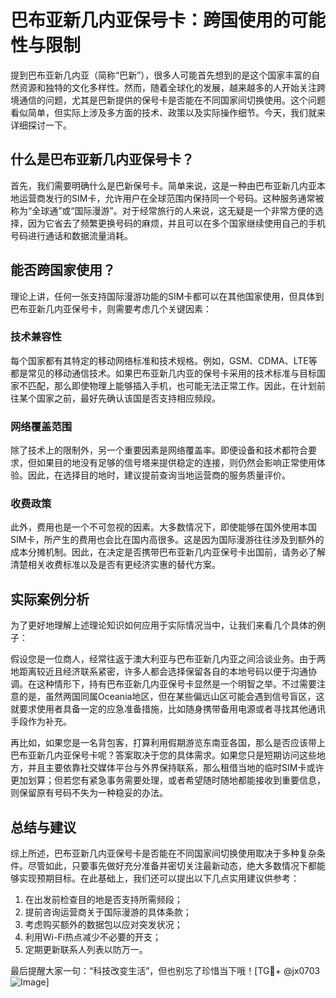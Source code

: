 # 巴布亚新几内亚保号卡：跨国使用的可能性与限制

提到巴布亚新几内亚（简称“巴新”），很多人可能首先想到的是这个国家丰富的自然资源和独特的文化多样性。然而，随着全球化的发展，越来越多的人开始关注跨境通信的问题，尤其是巴新提供的保号卡是否能在不同国家间切换使用。这个问题看似简单，但实际上涉及多方面的技术、政策以及实际操作细节。今天，我们就来详细探讨一下。

## 什么是巴布亚新几内亚保号卡？

首先，我们需要明确什么是巴新保号卡。简单来说，这是一种由巴布亚新几内亚本地运营商发行的SIM卡，允许用户在全球范围内保持同一个号码。这种服务通常被称为“全球通”或“国际漫游”。对于经常旅行的人来说，这无疑是一个非常方便的选择，因为它省去了频繁更换号码的麻烦，并且可以在多个国家继续使用自己的手机号码进行通话和数据流量消耗。

## 能否跨国家使用？

理论上讲，任何一张支持国际漫游功能的SIM卡都可以在其他国家使用，但具体到巴布亚新几内亚保号卡，则需要考虑几个关键因素：

### 技术兼容性

每个国家都有其特定的移动网络标准和技术规格。例如，GSM、CDMA、LTE等都是常见的移动通信技术。如果巴布亚新几内亚的保号卡采用的技术标准与目标国家不匹配，那么即使物理上能够插入手机，也可能无法正常工作。因此，在计划前往某个国家之前，最好先确认该国是否支持相应频段。

### 网络覆盖范围

除了技术上的限制外，另一个重要因素是网络覆盖率。即便设备和技术都符合要求，但如果目的地没有足够的信号塔来提供稳定的连接，则仍然会影响正常使用体验。因此，在选择目的地时，建议提前查询当地运营商的服务质量评价。

### 收费政策

此外，费用也是一个不可忽视的因素。大多数情况下，即使能够在国外使用本国SIM卡，所产生的费用也会比在国内高很多。这是因为国际漫游往往涉及到额外的成本分摊机制。因此，在决定是否携带巴布亚新几内亚保号卡出国前，请务必了解清楚相关收费标准以及是否有更经济实惠的替代方案。

## 实际案例分析

为了更好地理解上述理论知识如何应用于实际情况当中，让我们来看几个具体的例子：

假设您是一位商人，经常往返于澳大利亚与巴布亚新几内亚之间洽谈业务。由于两地距离较近且经济联系紧密，许多人都会选择保留各自的本地号码以便于沟通协调。在这种情形下，持有巴布亚新几内亚保号卡显然是一个明智之举。不过需要注意的是，虽然两国同属Oceania地区，但在某些偏远山区可能会遇到信号盲区，这就要求使用者具备一定的应急准备措施，比如随身携带备用电源或者寻找其他通讯手段作为补充。

再比如，如果您是一名背包客，打算利用假期游览东南亚各国，那么是否应该带上巴布亚新几内亚保号卡呢？答案取决于您的具体需求。如果您只是短期访问这些地方，并且主要依靠社交媒体平台与外界保持联系，那么租借当地的临时SIM卡或许更加划算；但若您有紧急事务需要处理，或者希望随时随地都能接收到重要信息，则保留原有号码不失为一种稳妥的办法。

## 总结与建议

综上所述，巴布亚新几内亚保号卡是否能在不同国家间切换使用取决于多种复杂条件。尽管如此，只要事先做好充分准备并密切关注最新动态，绝大多数情况下都能够实现预期目标。在此基础上，我们还可以提出以下几点实用建议供参考：

1. 在出发前检查目的地是否支持所需频段；
2. 提前咨询运营商关于国际漫游的具体条款；
3. 考虑购买额外的数据包以应对突发状况；
4. 利用Wi-Fi热点减少不必要的开支；
5. 定期更新联系人列表以防万一。

最后提醒大家一句：“科技改变生活”，但也别忘了珍惜当下哦！[TG💪+ @jx0703 ![Image](https://github.com/user-attachments/assets/dbca1d08-cadb-493c-b0ec-ad6f7a83f270)]